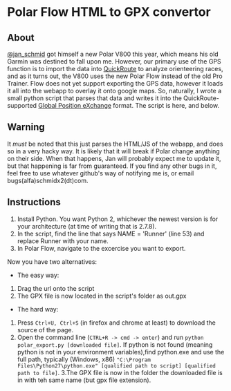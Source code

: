 # Polar Flow HTML to GPX convertor

## About
[@jan_schmid](https://www.twitter.com/jan_schmid) got himself a new Polar V800 this year, which means his old Garmin was destined to fall upon me. However, our primary use of the GPS function is to import the data into [QuickRoute](http://www.matstroeng.se/quickroute/en/) to analyze orienteering races, and as it turns out, the V800 uses the new Polar Flow instead of the old Pro Trainer. Flow does not yet support exporting the GPS data, however it loads it all into the webapp to overlay it onto google maps. So, naturally, I wrote a small python script that parses that data and writes it into the QuickRoute-supported [Global Position eXchange](http://www.topografix.com/gpx.asp) format. The script is here, and below.

## Warning
It *must* be noted that this just parses the HTML/JS of the webapp, and does so in a very hacky way. It is likely that it will break if Polar change anything on their side. When that happens, Jan will probably expect me to update it, but that happening is far from guaranteed. If you find any other bugs in it, feel free to use whatever github's way of notifying me is, or email bugs(alfa)schmidx2(dt)com.

## Instructions
1. Install Python. You want Python 2, whichever the newest version is for your architecture (at time of writing that is 2.7.8).
2. In the script, find the line that says NAME = 'Runner' (line 53) and replace Runner with your name.
3. In Polar Flow, navigate to the excercise you want to export.

Now you have two alternatives:
* The easy way:
 1. Drag the url onto the script
 2. The GPX file is now located in the script's folder as out.gpx
* The hard way:
 1. Press `Ctrl+U, Ctrl+S` (in firefox and chrome at least) to download the source of the page.
 2. Open the command line (`CTRL+R -> cmd -> enter`) and run `python polar_export.py [downloaded file]`. If python is not found (meaning python is not in your environment variables),find python.exe and use the full path, typically (Windows, x86) `"C:\Program Files\Python27\python.exe" [qualified path to script] [qualified path to file]`.
 3.The GPX file is now in the folder the downloaded file is in with teh same name (but gpx file extension).
